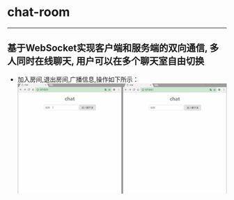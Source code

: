 # chat-room
---------------------
基于WebSocket实现客户端和服务端的双向通信, 多人同时在线聊天, 用户可以在多个聊天室自由切换
---------------------
- 加入房间,退出房间,广播信息,操作如下所示：
![image](https://github.com/wangqian6151/chat-room/blob/master/static/chat.gif)
